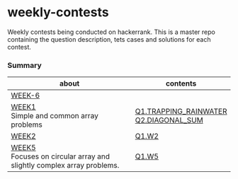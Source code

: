 # weekly-contests

Weekly contests being conducted on hackerrank. This is a master repo containing the question description, tets cases and solutions for each contest.

### Summary

| about | contents |
|-----|-----|
| [WEEK-6](https://github.com/themysterysolver-bot/weekly-contests/tree/main/WEEK-6) <br>  | |
| [WEEK1](https://github.com/themysterysolver-bot/weekly-contests/tree/main/WEEK1) <br> Simple and common array problems | [Q1.TRAPPING_RAINWATER](https://github.com/themysterysolver-bot/weekly-contests/tree/main/WEEK1/Q1.TRAPPING_RAINWATER) <br> [Q2.DIAGONAL_SUM](https://github.com/themysterysolver-bot/weekly-contests/tree/main/WEEK1/Q2.DIAGONAL_SUM) <br> |
| [WEEK2](https://github.com/themysterysolver-bot/weekly-contests/tree/main/WEEK2) <br>  | [Q1.W2](https://github.com/themysterysolver-bot/weekly-contests/tree/main/WEEK2/Q1.W2) <br> |
| [WEEK5](https://github.com/themysterysolver-bot/weekly-contests/tree/main/WEEK5) <br> Focuses on circular array and slightly complex array problems. | [Q1.W5](https://github.com/themysterysolver-bot/weekly-contests/tree/main/WEEK5/Q1.W5) <br> |
